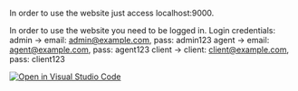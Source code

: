 In order to use the website just access localhost:9000.

In order to use the website you need to be logged in.
Login credentials:
admin -> email: admin@example.com,  pass: admin123
agent -> email: agent@example.com,  pass: agent123
client -> client: client@example.com,  pass: client123  

[![Open in Visual Studio Code](https://classroom.github.com/assets/open-in-vscode-c66648af7eb3fe8bc4f294546bfd86ef473780cde1dea487d3c4ff354943c9ae.svg)](https://classroom.github.com/online_ide?assignment_repo_id=10522374&assignment_repo_type=AssignmentRepo)
